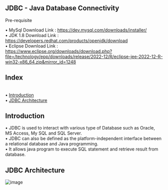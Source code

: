 ## JDBC - Java Database Connectivity

Pre-requisite

• MySql Download Link : https://dev.mysql.com/downloads/installer/
<br> • JDK 1.8 Download Link : https://developers.redhat.com/products/openjdk/download
<br> • Eclipse Download Link : https://www.eclipse.org/downloads/download.php?file=/technology/epp/downloads/release/2022-12/R/eclipse-jee-2022-12-R-win32-x86_64.zip&mirror_id=1248

## Index
<br> • [Introduction](#introduction)
<br> • [JDBC Architecture](#jdbc-architecture)


## Introduction 

•	JDBC is used to interact with various type of Database such as Oracle, MS Access, My SQL and SQL Server. <br>
•	JDBC can also be defined as the platform-independent interface between a relational database and Java programming. <br>
•	It allows java program to execute SQL statement and retrieve result from database. <br>

## JDBC Architecture

![image](https://user-images.githubusercontent.com/22477406/223450119-b5a059f5-18a7-4532-a736-60768b275a00.png)



